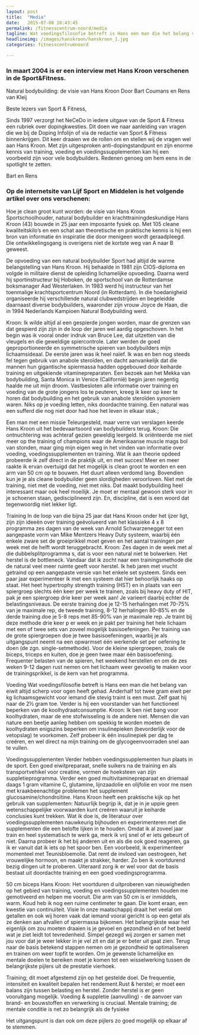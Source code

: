 ```yaml
---
layout: post
title:  "Media"
date:   2015-07-08 10:43:45
permalink: /fitnesscentrum-noord/media
tagline: Wat voedingsfilosofie betreft is Hans een man die het belang van eiwit altijd scherp voor ogen heeft gehad.
headlineimg: /images/hanskroon/hanskroon_1.jpg
categories: fitnesscentrumnoord

---
```

### In maart 2004 is er een interview met Hans Kroon verschenen in de Sport&Fitness.
 
 Natural bodybuilding: de visie van Hans Kroon
 Door Bart Coumans en Rens van Kleij
 
 Beste lezers van Sport & Fitness, 
 
 Sinds 1997 verzorgt het NeCeDo in iedere uitgave van de Sport & Fitness een rubriek over dopingkwesties. Dit doen we naar aanleiding van vragen die we bij de Doping Infolijn of via de redactie van Sport & Fitness binnenkrijgen. Dit keer draaien we de rollen om en stellen wij de vragen wel aan Hans Kroon. Met zijn uitgesproken anti-dopingstandpunt en zijn enorme kennis van training, voeding en voedingssupplementen kan hij een voorbeeld zijn voor vele bodybuilders. Redenen genoeg om hem eens in de spotlight te zetten.
 
Bart en Rens

### Op de internetsite van Lijf Sport en Middelen is het volgende artikel over ons verschenen:
 
 Hoe je clean groot kunt worden: de visie van Hans Kroon
 Sportschoolhouder, natural bodybuilder en krachttrainingdeskundige Hans Kroon (43) bouwde in 25 jaar een imposante fysiek op. Met 105 cleane kwaliteitskilo’s en een schat aan theoretische en praktische kennis is hij een bron van informatie én inspiratie die door menigeen wordt geraadpleegd. Die ontwikkelingsgang is overigens niet de kortste weg van A naar B geweest.
 
 De opvoeding van een natural bodybuilder
 Sport had altijd de warme belangstelling van Hans Kroon. Hij behaalde in 1981 zijn CIOS-diploma en volgde in militaire dienst de opleiding lichamelijke opvoeding. Daarna werd hij sportinstructeur bij Hoboken, de sportschool van de Rotterdamse boksmanager Aad Westerlaken. In 1983 werd hij instructeur van het toenmalige krachtsportcentrum Noord (in Rotterdam). In die hoedanigheid organiseerde hij verschillende natural clubwedstrijden en begeleidde daarnaast diverse bodybuilders, waaronder zijn vrouw Joyce de Haan, die in 1994 Nederlands Kampioen Natural Bodybuilding werd.

 Kroon: Ik wilde altijd al een gespierde jongen worden, maar de grenzen van dat gespierd zijn zijn in de loop der jaren wel aardig opgeschoven. In het begin was ik vooral onder indruk van Bruce Lee, dat uitzetten van die   vleugels  en die geweldige spiercontrole. Later werden de goed geproportioneerde en symmetrische spieren van bodybuilders mijn   lichaamsideaal. De eerste jaren was ik heel naïef. Ik was en ben nog steeds fel tegen gebruik van anabole steroïden, en dacht aanvankelijk dat die mannen hun gigantische spiermassa hadden opgebouwd door keiharde training en uitgekiende vitaminepreparaten. Een bezoek aan het Mekka  van bodybuilding, Santa Monica in Venice (Californië) begin jaren negentig haalde me uit mijn droom. Vastbesloten alle informatie over training en voeding van de   grote jongens  los te peuteren, kreeg ik keer op keer te horen dat bodybuilding en het gebruik van anabole steroïden synoniem waren. Niks op je voeding letten, niks doordachte training. Een natural was een sufferd die nog niet door had hoe het leven in elkaar stak.;
 
 Een man met een missie
 Teleurgesteld, maar verre van verslagen keerde Hans Kroon uit het   bedevaartsoord van bodybuilders  terug. Kroon: Die ontnuchtering was achteraf gezien geweldig leergeld. Ik oriënteerde me niet meer op   the training of champions  waar de Amerikaanse muscle mags bol van stonden, maar ging mijn eigen weg in het vinden van informatie over voeding, voedingssupplementen en training. Wat ik aan theorie opdeed probeerde ik zelf direct in de praktijk uit, en met succes! Meer en meer raakte ik ervan overtuigd dat het mogelijk is clean groot te worden en een arm van 50 cm op te bouwen. Het duurt alleen verdomd lang. Bovendien kun je je als cleane bodybuilder geen slordigheden veroorloven. Niet met de training, niet met de voeding, niet met niks. Dat maakt bodybuilding heel interessant maar ook heel moeilijk. Je moet er mentaal gewoon sterk voor in je schoenen staan, gedisciplineerd zijn. En, discipline, dat is een woord dat tegenwoordig niet lekker ligt.
 
 Training
 In de loop van die bijna 25 jaar dat Hans Kroon onder het ijzer ligt, zijn zijn ideeën over training geëvolueerd van het klassieke 4 x 8 programma zes dagen van de week van Arnold Schwarzenegger tot een aangepaste vorm van Mike Mentzers Heavy Duty systeem, waarbij één enkele zware set de groeiprikkel moet geven en het aantal trainingen per week met de helft wordt teruggebracht. Kroon: Zes dagen in de week met al die dubbelsplitprogramma s, dat is voor een natural niet te bolwerken. Het herstel is de bottleneck. Vandaar dat ik zocht naar een trainingsmethode die de natural veel meer ruimte geeft voor herstel. Ik heb jaren met vrucht getraind op een aangepaste versie van het enkele set systeem. Sinds een paar jaar experimenteer ik met een systeem dat hier behoorlijk haaks op staat. Het heet hypertrophy strength training (HST) en in plaats van een spiergroep slechts één keer per week te trainen, zoals bij heavy duty of HIT, pak je een spiergroep drie keer per week aan! Je varieert daarbij echter de belastingsniveaus. De eerste training doe je 12-15 herhalingen met 70-75% van je maximale rep, de tweede training, 8-12 herhalingen 80-85% en de derde training doe je 5-8 reps met 85-90% van je maximale rep. Je traint bij deze methode drie keer p er week en je pakt per training het hele lichaam met een of twee sets van zoveel mogelijk basisoefeningen. Per training van de grote spiergroepen doe je twee basisoefeningen, waarbij je als uitgangspunt neemt na een opwarmset één werkende set per oefening te doen (de zgn. single-setmethode). Voor de kleine spiergroepen, zoals de biceps, triceps en kuiten, doe je geen twee maar één basisoefening. Frequenter belasten van de spieren, het weekend herstellen en om de zes weken 9-12 dagen rust nemen om het lichaam weer gevoelig te maken voor de trainingsprikkel, is de kern van het programma.
 
Voeding
Wat voedingsfilosofie betreft is Hans een man die het belang van eiwit altijd scherp voor ogen heeft gehad. Anderhalf tot twee gram eiwit per kg lichaamsgewicht voor iemand die stevig traint is een must. Zelf gaat hij naar de 2½ gram toe. Verder is hij een voorstander van het functioneel beperken van de koolhydraatconsumptie. Kroon: Ik ben niet bang voor koolhydraten, maar de ene stofwisseling is de andere niet. Mensen die van nature een beetje aanleg hebben om spekkig te worden moeten de koolhydraten enigszins beperken om insulinepieken (bevorderlijk voor de vetopslag) te voorkomen. Zelf probeer ik één insulinepiek per dag te creëren, en wel direct na mijn training om de glycogeenvoorraden snel aan te vullen.
 
 Voedingssupplementen
 Verder hebben voedingssupplementen hun plaats in de sport. Een goed eiwitpreparaat, snelle suikers na de training en als transportvehikel voor creatine, vormen de hoeksteen van zijn suppletieprogramma. Verder een goed multivitaminepreparaat en driemaal daags 1 gram vitamine C, glutamine, lijnzaadolie en olijfolie en voor me nsen met kraakbeenachtige problemen het supplement glucosamine/chondroïtine. Hans Kroon heeft een   praktische  kijk op het gebruik van supplementen: Natuurlijk begrijp ik, dat je in je uppie geen wetenschappelijke voorwaarden kunt creëren waaruit je keiharde conclusies kunt trekken. Wat ik doe is, de literatuur over voedingssupplementen nauwkeurig bijhouden en experimenteren met die supplementen die een belofte lijken in te houden. Omdat ik al zoveel jaar train en heel systematisch te werk ga, merk ik vrij snel of er   iets gebeurt  of niet. Daarna probeer ik het bij anderen uit en als die ook goed reageren, ga ik er vanuit dat ik iets op het spoor ben. Een voorbeeld, ik experimenteer momenteel met Teunisbloemolie. Dat remt de invloed van oestrogeen, het vrouwelijke hormoon, en maakt je strakker, harder. Zo ben ik voortdurend bezig dingen uit te proberen. Uiteraard zorg ik er wel voor dat de basis bestaat uit doordachte training en een goed voedingsprogramma.
 
 50 cm biceps
Hans Kroon: Het voortduren d uitproberen van nieuwigheden op het gebied van training, voeding en voedingssupplementen houden me gemotiveerd en helpen me vooruit. Die arm van 50 cm is er inmiddels, warm. Koud heb ik nog een ruime centimeter te gaan. Die komt eraan, een kwestie van continuïteit.
Visie
In onze maatschappij draait het veelal om getallen en ook wij horen vaak dat iemand vooral gericht is op een getal als ze denken aan afvallen of spiermassa bijkomen. Het belangrijkste waar het eigenlijk om zou moeten draaien is je gevoel en gezondheid en of het beeld wat je ziet leidt tot tevredenheid. Simpel gezegd wij zorgen er samen met jou voor dat je weer lekker in je vel zit en dat je er beter uit gaat zien. Terug naar de basis betekend stappen nemen om je gezondheid te optimaliseren en trainen om weer topfit te worden. 
 Om je gewenste lichamelijke en mentale doelen te bereiken moet je komen tot een wisselwerking tussen de belangrijkste pijlers uit de prestatie vierhoek.
 
 
Training; dit moet afgestemd zijn op het gestelde doel. De frequentie, intensiteit en kwaliteit bepalen het rendement.Rust & herstel; er moet een balans zijn tussen belasting en herstel. Zonder herstel is er geen vooruitgang mogelijk. Voeding & suppletie (aanvulling) -  de aanvoer van brand- en bouwstoffen en verwerking is cruciaal.
Mentale training; de mentale conditie is net zo belangrijk als de fysieke
 
Het uitgangspunt is dan ook om deze pijlers zo goed mogelijk op elkaar af te stemmen.
                     
